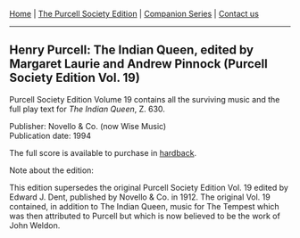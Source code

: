 [Home](/index.md)  |  [The Purcell Society Edition](/purcell-society-edition.md)  |  [Companion Series](/purcell-society-companion-series.md)  |  [Contact us](/contact-us.md)

***  

## Henry Purcell: The Indian Queen, edited by Margaret Laurie and Andrew Pinnock (Purcell Society Edition Vol. 19)  

Purcell Society Edition Volume 19 contains all the surviving music and the full play text for *The Indian Queen*, Z. 630.  

Publisher: Novello & Co. (now Wise Music)  
Publication date: 1994  

The full score is available to purchase in [hardback](https://www.musicroom.com/product/musnov15101901/purcell-society-volume-19-the-indian-queen.aspx).

Note about the edition:  

This edition supersedes the original Purcell Society Edition Vol. 19 edited by Edward J. Dent, published by Novello & Co. in 1912. The original Vol. 19 contained, in addition to The Indian Queen, music for The Tempest which was then attributed to Purcell but which is now believed to be the work of John Weldon.  
